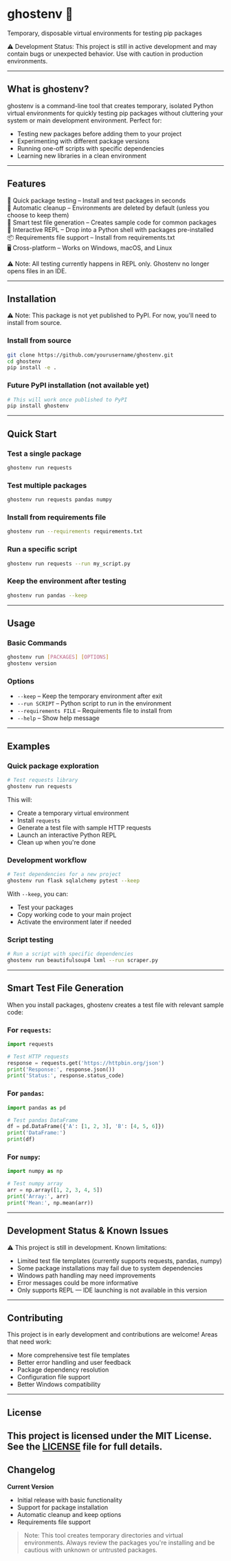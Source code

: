 # ghostenv 👻  
Temporary, disposable virtual environments for testing pip packages

⚠️ Development Status: This project is still in active development and may contain bugs or unexpected behavior. Use with caution in production environments.

---

## What is ghostenv?  
ghostenv is a command-line tool that creates temporary, isolated Python virtual environments for quickly testing pip packages without cluttering your system or main development environment. Perfect for:

- Testing new packages before adding them to your project  
- Experimenting with different package versions  
- Running one-off scripts with specific dependencies  
- Learning new libraries in a clean environment  

---

## Features  
🚀 Quick package testing – Install and test packages in seconds  
🧹 Automatic cleanup – Environments are deleted by default (unless you choose to keep them)  
📝 Smart test file generation – Creates sample code for common packages  
🐍 Interactive REPL – Drop into a Python shell with packages pre-installed  
📦 Requirements file support – Install from requirements.txt  
🖥️ Cross-platform – Works on Windows, macOS, and Linux  

⚠️ Note: All testing currently happens in REPL only. Ghostenv no longer opens files in an IDE.

---

## Installation  
⚠️ Note: This package is not yet published to PyPI. For now, you'll need to install from source.

### Install from source
```bash
git clone https://github.com/yourusername/ghostenv.git  
cd ghostenv  
pip install -e .
```

### Future PyPI installation (not available yet)
```bash
# This will work once published to PyPI  
pip install ghostenv
```

---

## Quick Start

### Test a single package
```bash
ghostenv run requests
```

### Test multiple packages
```bash
ghostenv run requests pandas numpy
```

### Install from requirements file
```bash
ghostenv run --requirements requirements.txt
```

### Run a specific script
```bash
ghostenv run requests --run my_script.py
```

### Keep the environment after testing
```bash
ghostenv run pandas --keep
```

---

## Usage

### Basic Commands
```bash
ghostenv run [PACKAGES] [OPTIONS]  
ghostenv version
```

### Options
- `--keep` – Keep the temporary environment after exit  
- `--run SCRIPT` – Python script to run in the environment  
- `--requirements FILE` – Requirements file to install from  
- `--help` – Show help message  

---

## Examples

### Quick package exploration
```bash
# Test requests library  
ghostenv run requests
```

This will:  
- Create a temporary virtual environment  
- Install `requests`  
- Generate a test file with sample HTTP requests  
- Launch an interactive Python REPL  
- Clean up when you're done  

### Development workflow
```bash
# Test dependencies for a new project  
ghostenv run flask sqlalchemy pytest --keep
```

With `--keep`, you can:  
- Test your packages  
- Copy working code to your main project  
- Activate the environment later if needed  

### Script testing
```bash
# Run a script with specific dependencies  
ghostenv run beautifulsoup4 lxml --run scraper.py
```

---

## Smart Test File Generation

When you install packages, ghostenv creates a test file with relevant sample code:

### For `requests`:
```python
import requests

# Test HTTP requests
response = requests.get('https://httpbin.org/json')
print('Response:', response.json())
print('Status:', response.status_code)
```

### For `pandas`:
```python
import pandas as pd

# Test pandas DataFrame
df = pd.DataFrame({'A': [1, 2, 3], 'B': [4, 5, 6]})
print('DataFrame:')
print(df)
```

### For `numpy`:
```python
import numpy as np

# Test numpy array
arr = np.array([1, 2, 3, 4, 5])
print('Array:', arr)
print('Mean:', np.mean(arr))
```

---

## Development Status & Known Issues

⚠️ This project is still in development. Known limitations:

- Limited test file templates (currently supports requests, pandas, numpy)  
- Some package installations may fail due to system dependencies  
- Windows path handling may need improvements  
- Error messages could be more informative  
- Only supports REPL — IDE launching is not available in this version  

---

## Contributing  
This project is in early development and contributions are welcome! Areas that need work:

- More comprehensive test file templates  
- Better error handling and user feedback  
- Package dependency resolution  
- Configuration file support  
- Better Windows compatibility  

---

## License  
This project is licensed under the MIT License.  
See the [LICENSE](LICENSE) file for full details.
---

## Changelog

**Current Version**  
- Initial release with basic functionality  
- Support for package installation  
- Automatic cleanup and keep options  
- Requirements file support  

> Note: This tool creates temporary directories and virtual environments. Always review the packages you're installing and be cautious with unknown or untrusted packages.

